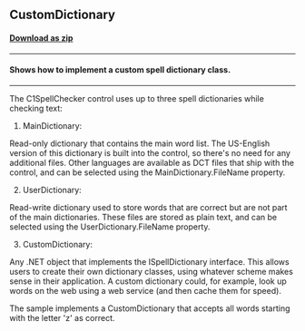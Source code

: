## CustomDictionary
#### [Download as zip](https://minhaskamal.github.io/DownGit/#/home?url=https://github.com/GrapeCity/ComponentOne-WinForms-Samples/tree/master/NetFramework\SpellChecker\CS\CustomDictionary)
____
#### Shows how to implement a custom spell dictionary class.
____
The C1SpellChecker control uses up to three spell dictionaries while checking text: 

1) MainDictionary: 

Read-only dictionary that contains the main word list. The US-English version of this dictionary is built into the control, so there's no need for any additional files. Other languages are available as DCT files that ship with the control, and can be selected using the MainDictionary.FileName property. 

2) UserDictionary: 

Read-write dictionary used to store words that are correct but are not part of the main dictionaries. These files are stored as plain text, and can be selected using the UserDictionary.FileName property. 

3) CustomDictionary: 

Any .NET object that implements the ISpellDictionary interface. This allows users to create their own dictionary classes, using whatever scheme makes sense in their application. A custom dictionary could, for example, look up words on the web using a web service (and then cache them for speed). 

The sample implements a CustomDictionary that accepts all words starting with the letter 'z' as correct. 